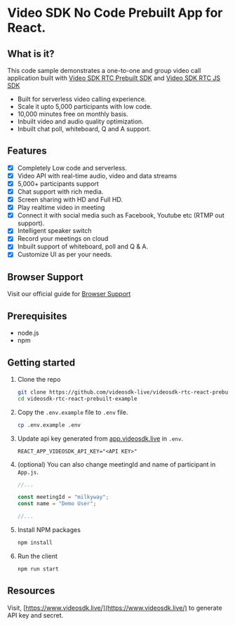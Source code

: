 # Video SDK No Code Prebuilt App for React.

## What is it?

This code sample demonstrates a one-to-one and group video call application built with [Video SDK RTC Prebuilt SDK](https://docs.videosdk.live/docs/guide/prebuilt-video-and-audio-calling/getting-started) and [Video SDK RTC JS SDK](https://docs.videosdk.live/docs/realtime-communication/sdk-reference/javascript-sdk/setup)

- Built for serverless video calling experience.
- Scale it upto 5,000 participants with low code.
- 10,000 minutes free on monthly basis.
- Inbuilt video and audio quality optimization.
- Inbuilt chat poll, whiteboard, Q and A support.

## Features

- [x] Completely Low code and serverless.
- [x] Video API with real-time audio, video and data streams
- [x] 5,000+ participants support
- [x] Chat support with rich media.
- [x] Screen sharing with HD and Full HD.
- [x] Play realtime video in meeting
- [x] Connect it with social media such as Facebook, Youtube etc (RTMP out support).
- [x] Intelligent speaker switch
- [x] Record your meetings on cloud
- [x] Inbuilt support of whiteboard, poll and Q & A.
- [x] Customize UI as per your needs.

## Browser Support

Visit our official guide for [Browser Support](https://docs.videosdk.live/docs/realtime-communication/see-also/device-browser-support)

## Prerequisites

- node.js
- npm

## Getting started

1. Clone the repo

   ```sh
   git clone https://github.com/videosdk-live/videosdk-rtc-react-prebuilt-example.git
   cd videosdk-rtc-react-prebuilt-example
   ```

2. Copy the `.env.example` file to `.env` file.

   ```sh
   cp .env.example .env
   ```

3. Update api key generated from [app.videosdk.live](https://app.videosdk.live/settings/api-keys) in `.env`.

   ```
   REACT_APP_VIDEOSDK_API_KEY="<API KEY>"
   ```

4. (optional) You can also change meetingId and name of participant in `App.js`.

   ```javascript
   //...

   const meetingId = "milkyway";
   const name = "Demo User";

   //...
   ```

5. Install NPM packages

   ```sh
   npm install
   ```

6. Run the client

   ```sh
   npm run start
   ```

## Resources

Visit, [https://www.videosdk.live/](https://www.videosdk.live/) to generate API key and secret.

